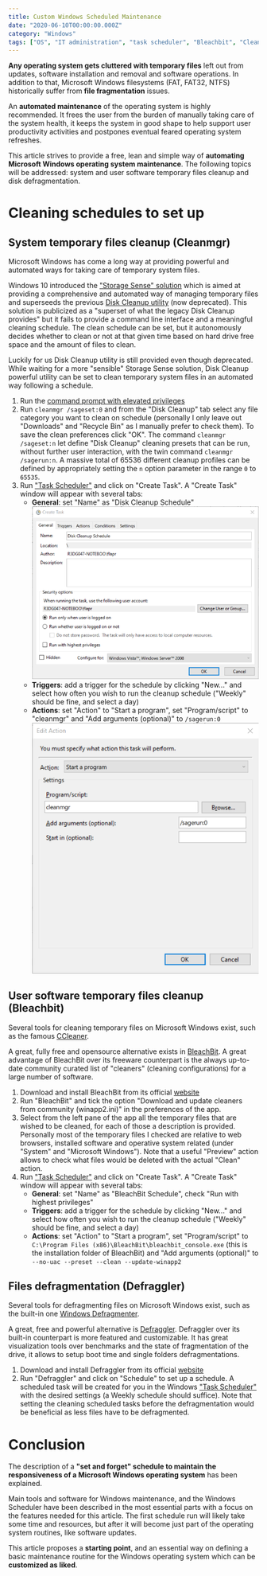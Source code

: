 ```yaml
---
title: Custom Windows Scheduled Maintenance
date: "2020-06-10T00:00:00.000Z"
category: "Windows"
tags: ["OS", "IT administration", "task scheduler", "Bleachbit", "CleanMgr"]
---
```


**Any operating system gets cluttered with temporary files** left out from updates, software installation and removal and software operations.
In addition to that, Microsoft Windows filesystems (FAT, FAT32, NTFS) historically suffer from **file fragmentation** issues.

An **automated maintenance** of the operating system is highly recommended. It frees the user from the burden of manually taking care of the system health, it keeps the system in good shape to help support user productivity activities and postpones eventual feared operating system refreshes.

This article strives to provide a free, lean and simple way of **automating Microsoft Windows operating system maintenance**. The following topics will be addressed: system and user software temporary files cleanup and disk defragmentation.

# Cleaning schedules to set up
## System temporary files cleanup (Cleanmgr)
Microsoft Windows has come a long way at providing powerful and automated ways for taking care of temporary system files.

Windows 10 introduced the ["Storage Sense" solution](https://techcommunity.microsoft.com/t5/storage-at-microsoft/windows-10-and-storage-sense/ba-p/428270) which is aimed at providing a comprehensive and automated way of managing temporary files and superseeds the previous [Disk Cleanup utility](https://support.microsoft.com/en-us/help/4026616/windows-10-disk-cleanup) (now deprecated). This solution is publicized as a "superset of what the legacy Disk Cleanup provides" but it fails to provide a command line interface and a meaningful cleaning schedule. The clean schedule can be set, but it autonomously decides whether to clean or not at that given time based on hard drive free space and the amount of files to clean.

Luckily for us Disk Cleanup utility is still provided even though deprecated. While waiting for a more "sensible" Storage Sense solution, Disk Cleanup powerful utility can be set to clean temporary system files in an automated way following a schedule.

1. Run the [command prompt with elevated privileges](https://www.geeksinphoenix.com/blog/post/2015/06/10/how-to-open-a-command-prompt-with-administrator-privileges-in-windows-10.aspx)
2. Run `cleanmgr /sageset:0` and from the "Disk Cleanup" tab select any file category you want to clean on schedule (personally I only leave out "Downloads" and "Recycle Bin" as I manually prefer to check them). To save the clean preferences click "OK". The command `cleanmgr /sageset:n` let define "Disk Cleanup" cleaning presets that can be run, without further user interaction, with the twin command `cleanmgr /sagerun:n`. A massive total of 65536 different cleanup profiles can be defined by appropriately setting the `n` option parameter in the range `0` to `65535`.
3. Run ["Task Scheduler"](https://en.wikipedia.org/wiki/Windows_Task_Scheduler) and click on "Create Task". A "Create Task" window will appear with several tabs:
    * **General**: set "Name" as "Disk Cleanup Schedule"
    ![button schema](./cleanmgr_general.png)
    * **Triggers**: add a trigger for the schedule by clicking "New..." and select how often you wish to run the cleanup schedule ("Weekly" should be fine, and select a day)
    * **Actions**: set "Action" to "Start a program", set "Program/script" to "cleanmgr" and "Add arguments (optional)" to `/sagerun:0`
    ![button schema](./cleanmgr_action.png)

## User software temporary files cleanup (Bleachbit)
Several tools for cleaning temporary files on Microsoft Windows exist, such as the famous [CCleaner](https://www.ccleaner.com/ccleaner).

A great, fully free and opensource alternative exists in [BleachBit](https://www.bleachbit.org). A great advantage of BleachBit over its freeware counterpart is the always up-to-date community curated list of "cleaners" (cleaning configurations) for a large number of software.

1. Download and install BleachBit from its official [website](https://www.bleachbit.org/download/windows)
2. Run "BleachBit" and tick the option "Download and update cleaners from community (winapp2.ini)" in the preferences of the app.
3. Select from the left pane of the app all the temporary files that are wished to be cleaned, for each of those a description is provided. Personally most of the temporary files I checked are relative to web browsers, installed software and operative system related (under "System" and "Microsoft Windows"). Note that a useful "Preview" action allows to check what files would be deleted with the actual "Clean" action.
4. Run ["Task Scheduler"](https://en.wikipedia.org/wiki/Windows_Task_Scheduler) and click on "Create Task". A "Create Task" window will appear with several tabs:
    * **General**: set "Name" as "BleachBit Schedule", check "Run with highest privileges"
    * **Triggers**: add a trigger for the schedule by clicking "New..." and select how often you wish to run the cleanup schedule ("Weekly" should be fine, and select a day)
    * **Actions**: set "Action" to "Start a program", set "Program/script" to `C:\Program Files (x86)\BleachBit\bleachbit_console.exe` (this is the installation folder of BleachBit) and "Add arguments (optional)" to `--no-uac --preset --clean --update-winapp2`
    
## Files defragmentation (Defraggler)
Several tools for defragmenting files on Microsoft Windows exist, such as the built-in one [Windows Defragmenter](https://support.microsoft.com/en-us/help/4026701/windows-defragment-your-windows-10-pc).

A great, free and powerful alternative is [Defraggler](https://www.ccleaner.com/defraggler). Defraggler over its built-in counterpart is more featured and customizable. It has great visualization tools over benchmarks and the state of fragmentation of the drive, it allows to setup boot time and single folders defragmentations.

1. Download and install Defraggler from its official [website](https://www.ccleaner.com/defraggler/download/standard)
2. Run "Defraggler" and click on "Schedule" to set up a schedule. A scheduled task will be created for you in the Windows ["Task Scheduler"](https://en.wikipedia.org/wiki/Windows_Task_Scheduler) with the desired settings (a Weekly schedule should suffice). Note that setting the cleaning scheduled tasks before the defragmentation would be beneficial as less files have to be defragmented.

# Conclusion
The description of a **"set and forget" schedule to maintain the responsiveness of a Microsoft Windows operating system** has been explained.

Main tools and software for Windows maintenance, and the Windows Scheduler have been described in the most essential parts with a focus on the features needed for this article.
The first schedule run will likely take some time and resources, but after it will become just part of the operating system routines, like software updates.

This article proposes a **starting point**, and an essential way on defining a basic maintenance routine for the Windows operating system which can be **customized as liked**.
